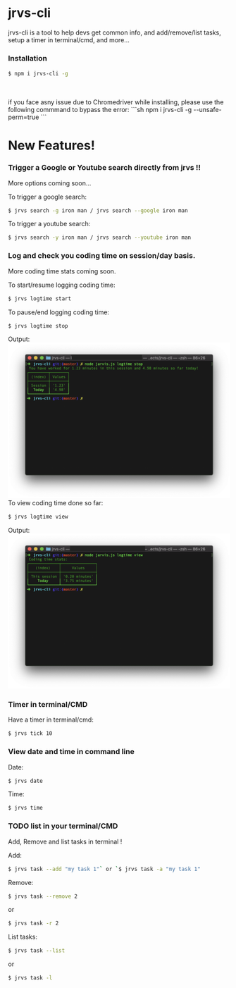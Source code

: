 
# jrvs-cli

jrvs-cli is a tool to help devs get common info, and add/remove/list tasks, setup a timer in terminal/cmd, and more...

### Installation
```sh
$ npm i jrvs-cli -g
```
<br />
<br />
if you face asny issue due to Chromedriver while installing, please use the following commmand to bypass the error:
```sh
npm i jrvs-cli -g --unsafe-perm=true
```


# New Features!


### Trigger a Google or Youtube search directly from jrvs !!
More options coming soon...<br />

To trigger a google search:
```sh
$ jrvs search -g iron man / jrvs search --google iron man
```
To trigger a youtube search:
```sh
$ jrvs search -y iron man / jrvs search --youtube iron man
```

### Log and check you coding time on session/day basis.
More coding time stats coming soon.<br />

To start/resume logging coding time:
```sh
$ jrvs logtime start
```
To pause/end logging coding time:
```sh
$ jrvs logtime stop
```

Output: <br />
<img src="https://raw.githubusercontent.com/krishnakanththammana/mediaContent/master/jrvs-cli/assets/jrvs_logtime_stop.png" width="512">
 <br />
To view coding time done so far:
```sh
$ jrvs logtime view
```

Output: <br />
<img src="https://raw.githubusercontent.com/krishnakanththammana/mediaContent/master/jrvs-cli/assets/jrvs_logtime_view.png" width="512">
 <br />

### Timer in terminal/CMD
Have a timer in terminal/cmd:
```sh
$ jrvs tick 10
```

### View date and time in command line
Date:
```sh
$ jrvs date
```
Time:
```sh
$ jrvs time
```

### TODO list in your terminal/CMD
Add, Remove and list tasks in terminal !

Add:
```sh
$ jrvs task --add "my task 1"` or `$ jrvs task -a "my task 1"
```

Remove:
```sh
$ jrvs task --remove 2
```
or
```sh
$ jrvs task -r 2
```

List tasks:
```sh
$ jrvs task --list
```
or
```sh
$ jrvs task -l
```
